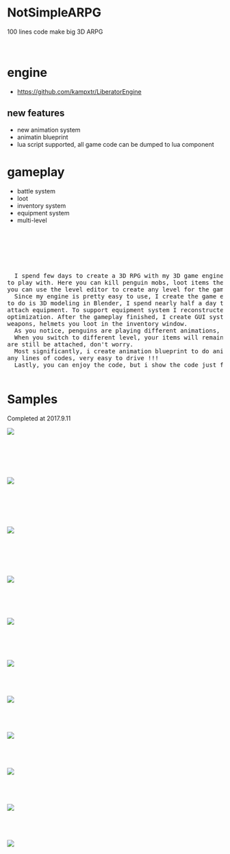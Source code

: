 # NotSimpleARPG
100 lines code make big 3D ARPG

<br>


# engine
- https://github.com/kampxtr/LiberatorEngine
## new features
- new animation system
- animatin blueprint
- lua script supported, all game code can be dumped to lua component


# gameplay
- battle system
- loot 
- inventory system
- equipment system
- multi-level 
 
<br>
<br>
<br>
<br>
<br>

<pre>
  I spend few days to create a 3D RPG with my 3D game engine. It's a multi-level ARPG, tremendous fun 
to play with. Here you can kill penguin mobs, loot items they drop, then equip the item. More exciting, 
you can use the level editor to create any level for the game, and choose which level to play with.
  Since my engine is pretty easy to use, I create the game efficiently. For me, I think the most challenge thing 
to do is 3D modeling in Blender, I spend nearly half a day to modify that knight model, do rigging, animating, 
attach equipment. To support equipment system I reconstructed the engine's animation system and did many 
optimization. After the gameplay finished, I create GUI system to add inventory system, and you can see the 
weapons, helmets you loot in the inventory window.
  As you notice, penguins are playing different animations, that's owe to my engine's new feathers !!! 
  When you switch to different level, your items will remain in your inventory repository and the equipments 
are still be attached, don't worry.
  Most significantly, i create animation blueprint to do animation control in editor, and don't need to write 
any lines of codes, very easy to drive !!!
  Lastly, you can enjoy the code, but i show the code just for ZHUANG B, so it can't compile, lol !!!
  
</pre>
 
 
# Samples
Completed at 2017.9.11 

![](https://github.com/kampxtr/SimpleARPG/blob/master/screenshot/2017-12-19-5.png)
<br>
<br>
<br>
<br>
<br>
<br>

![](https://github.com/kampxtr/LiberatorEngine/blob/master/screenshots/clipboard1.png)
<br>
<br>
<br>
<br>
<br>
<br>

![](https://github.com/kampxtr/LiberatorEngine/blob/master/screenshots/20171101183136266.png)
<br>
<br>
<br>
<br>
<br>
<br>

 

![](https://github.com/kampxtr/SimpleARPG/blob/master/screenshot/clipboard4.png)
<br>
<br>
<br>
<br>
<br>

 ![](https://github.com/kampxtr/SimpleARPG/blob/master/screenshot/asdfwefwegeg.png)
<br>
<br>
<br>
<br>
<br>
 
 
![](https://github.com/kampxtr/SimpleARPG/blob/master/screenshot/20170922200016207.jpg)
<br>
<br>
<br>
<br>
<br>
![](https://github.com/kampxtr/SimpleARPG/blob/master/screenshot/DGxybCrUQAAMfxl.jpg)
<br>
<br>
<br>
<br>
<br>
![](https://github.com/kampxtr/SimpleARPG/blob/master/screenshot/320170922185345312.jpg)
<br>
<br>
<br>
<br>
<br>
![](https://github.com/kampxtr/SimpleARPG/blob/master/screenshot/20170922194028604.jpg)
<br>
<br>
<br>
<br>
<br>
![](https://github.com/kampxtr/SimpleARPG/blob/master/screenshot/clipboard.png)
<br>
<br>
<br>
<br>
<br>
![](https://github.com/kampxtr/SimpleARPG/blob/master/screenshot/clipboard1.png)


 
   




